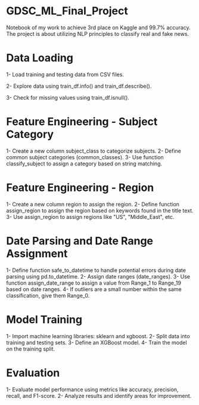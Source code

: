 # GDSC_ML_Final_Project
Notebook of my work to achieve 3rd place on Kaggle and 99.7% accuracy. The project is about utilizing NLP principles to classify real and fake news.
# Data Loading
1- Load training and testing data from CSV files. 

2- Explore data using train_df.info() and train_df.describe().

3- Check for missing values using train_df.isnull().

# Feature Engineering - Subject Category
1- Create a new column subject_class to categorize subjects.
2- Define common subject categories (common_classes).
3- Use function classify_subject to assign a category based on string matching.
# Feature Engineering - Region
1- Create a new column region to assign the region.
2- Define function assign_region to assign the region based on keywords found in the title text.
3- Use assign_region to assign regions like "US", "Middle_East", etc.
# Date Parsing and Date Range Assignment
1- Define function safe_to_datetime to handle potential errors during date parsing using pd.to_datetime.
2- Assign date ranges (date_ranges).
3- Use function assign_date_range to assign a value from Range_1 to Range_19 based on date ranges.
4- If outliers are a small number within the same classification, give them Range_0.
# Model Training
1- Import machine learning libraries: sklearn and xgboost.
2- Split data into training and testing sets.
3- Define an XGBoost model.
4- Train the model on the training split.
# Evaluation
1- Evaluate model performance using metrics like accuracy, precision, recall, and F1-score.
2- Analyze results and identify areas for improvement.

